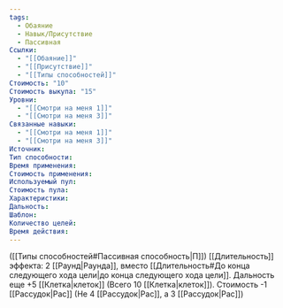 ```yaml
---
tags:
  - Обаяние
  - Навык/Присутствие
  - Пассивная
Ссылки:
  - "[[Обаяние]]"
  - "[[Присутствие]]"
  - "[[Типы способностей]]"
Стоимость: "10"
Стоимость выкупа: "15"
Уровни:
  - "[[Смотри на меня 1]]"
  - "[[Смотри на меня 3]]"
Связанные навыки:
  - "[[Смотри на меня 1]]"
  - "[[Смотри на меня 3]]"
Источник:
Тип способности:
Время применения:
Стоимость применения:
Используемый пул:
Стоимость пула:
Характеристики:
Дальность:
Шаблон:
Количество целей:
Время действия:
---
```

([[Типы способностей#Пассивная способность|П]]) [[Длительность]] эффекта: 2 [[Раунд|Раунда]], вместо [[Длительность#До конца следующего хода цели|до конца следующего хода цели]].  Дальность еще +5 [[Клетка|клеток]] (Всего 10 [[Клетка|клеток]]). Стоимость -1 [[Рассудок|Рас]] (Не 4 [[Рассудок|Рас]], а 3 [[Рассудок|Рас]])